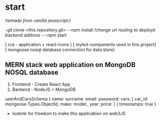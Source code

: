 # start

_!remade from vanilla javascript:)_

-git clone <this.repository.git>
--npm install
_!change url routing to deployd backend address_
---npm start

[ cra - application + react-icons ]
[ styled-components used in this project]
[ mongoose nosql database connection for data store]

## MERN stack web application on MongoDB NOSQL database

1. Frontend - Create React App
2. Backend - NodeJS + MongoDB

userAndCarsSchema
{
name:
surname:
email:
password:
cars: [
car_id: mongoose.Types.ObjectId,
make:
model:,
year:
price: ]
{ timestamps: true }

- lookink for freedom to make this applicatiion on web3JS

